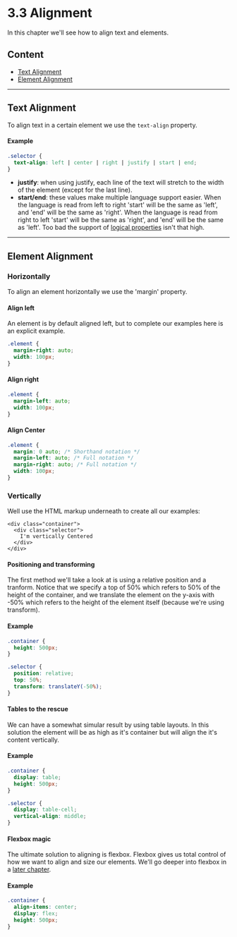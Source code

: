 # 3.3 Alignment

In this chapter we'll see how to align text and elements.

## Content

- [Text Alignment](3.3-alignment.md#text-alignment)
- [Element Alignment](3.3-alignment.md#element-alignment)

---

## Text Alignment

To align text in a certain element we use the `text-align` property.

#### Example

```css
.selector {
  text-align: left | center | right | justify | start | end;
}
```

* **justify**: when using justify, each line of the text will stretch to the width of the element \(except for the last line\).
* **start/end**: these values make multiple language support easier. When the language is read from left to right 'start' will be the same as 'left', and 'end' will be the same as 'right'. When the language is read from right to left 'start' will be the same as 'right', and 'end' will be the same as 'left'. Too bad the support of [logical properties](http://caniuse.com/#search=logical) isn't that high.

---

## Element Alignment

### Horizontally

To align an element horizontally we use the 'margin' property.

#### Align left

An element is by default aligned left, but to complete our examples here is an explicit example.

```css
.element {
  margin-right: auto;
  width: 100px;
}
```

#### Align right

```css
.element {
  margin-left: auto;
  width: 100px;
}
```

#### Align Center

```css
.element {
  margin: 0 auto; /* Shorthand notation */
  margin-left: auto; /* Full notation */
  margin-right: auto; /* Full notation */
  width: 100px;
}
```

### Vertically

Well use the HTML markup underneath to create all our examples:

```markup
<div class="container">
  <div class="selector">
    I'm vertically Centered
  </div>
</div>
```

#### Positioning and transforming

The first method we'll take a look at is using a relative position and a tranform. Notice that we specify a top of 50%
which refers to 50% of the height of the container, and we translate the element on the y-axis with -50% which refers to
the height of the element itself \(because we're using transform\).

#### Example

```css
.container {
  height: 500px;
}

.selector {
  position: relative;
  top: 50%;
  transform: translateY(-50%);
}
```

#### Tables to the rescue

We can have a somewhat simular result by using table layouts. In this solution the element will be as high as it's
container but will align the it's content vertically.

#### Example

```css
.container {
  display: table;
  height: 500px;
}

.selector {
  display: table-cell;
  vertical-align: middle;
}
```

#### Flexbox magic

The ultimate solution to aligning is flexbox. Flexbox gives us total control of how we want to align and size our elements. We'll go deeper into flexbox in a [later chapter](https://github.com/WartClaes/mjr-css/tree/42d3e6491cc83aa7478e3548ad47b722b68738ab/docs/Chapter-4--Responsive-Grid/4.2-Grid-Systems.md).

#### Example

```css
.container {
  align-items: center;
  display: flex;
  height: 500px;
}
```

